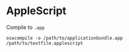 # AppleScript #

Compile to `.app`

	osacompile -o /path/to/applicationbundle.app /path/to/textfile.applescript

